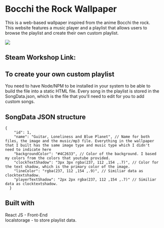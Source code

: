 #  Bocchi the Rock Wallpaper
This is a web-based wallpaper inspired from the anime Bocchi the rock. This website features a music player and a playlist that allows users to browse the playlist
and create their own custom playlist.

<img src="https://i.imgur.com/zaBnTLU.png" />

##  Steam Workshop Link:


## To create your own custom playlist
You need to have Node/NPM to be installed in your system to be able to build the file into a static HTML file. Every song in the playlist is stored in the SongData.json, which is the file
that you'll need to edit for you to add custom songs. <br/>

##  SongData JSON structure
```
{
    "id": 1,
    "name": "Guitar, Loneliness and Blue Planet", // Name for both files, the image and the music/mp3 file. Everything in the wallpaper that I built has the same image type and music type which I didn't need to indicate here
    "backgroundColor": "#4C2633", // Color of the background. I based my colors from the colors that youtube provided.
    "clockTextShadow": "3px 3px rgba(237, 112 ,154 ,.7)", // Color for the text shadow, which is the primary color of the image.
    "lineColor": "rgba(237, 112 ,154 ,.9)", // Similiar data as clocktextshadow.
    "playerTextShadow": "2px 2px rgba(237, 112 ,154 ,.7)" // Similiar data as clocktextshadow.
  }
```
##  Built with
React JS - Front-End <br/>
localstorage - to store playlist data.
